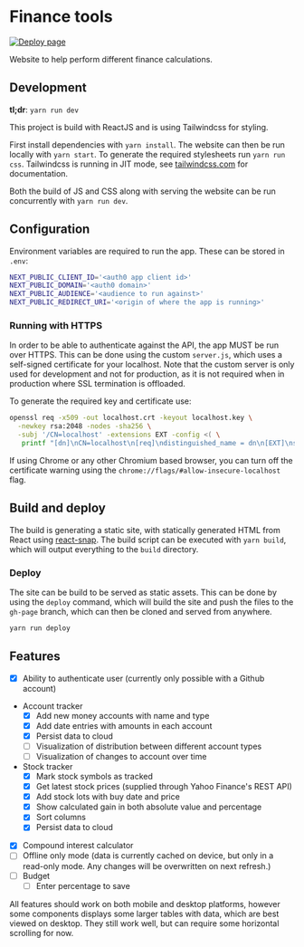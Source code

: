 # Finance tools

[![Deploy page](https://github.com/OliverFlecke/finance-tools/actions/workflows/main.yml/badge.svg)](https://github.com/OliverFlecke/finance-tools/actions/workflows/main.yml)

Website to help perform different finance calculations.

## Development

**tl;dr**: `yarn run dev`

This project is build with ReactJS and is using Tailwindcss for styling.

First install dependencies with `yarn install`.
The website can then be run locally with `yarn start`.
To generate the required stylesheets run `yarn run css`.
Tailwindcss is running in JIT mode, see [tailwindcss.com](https://tailwindcss.com/) for documentation.

Both the build of JS and CSS along with serving the website can be run concurrently with `yarn run dev`.

## Configuration

Environment variables are required to run the app. These can be stored in `.env`:

```sh
NEXT_PUBLIC_CLIENT_ID='<auth0 app client id>'
NEXT_PUBLIC_DOMAIN='<auth0 domain>'
NEXT_PUBLIC_AUDIENCE='<audience to run against>'
NEXT_PUBLIC_REDIRECT_URI='<origin of where the app is running>'
```

### Running with HTTPS

In order to be able to authenticate against the API, the app MUST be run over HTTPS.
This can be done using the custom `server.js`, which uses a self-signed certificate for your localhost.
Note that the custom server is only used for development and not for production, as it is not required when in production where SSL termination is offloaded.

To generate the required key and certificate use:

```sh
openssl req -x509 -out localhost.crt -keyout localhost.key \
  -newkey rsa:2048 -nodes -sha256 \
  -subj '/CN=localhost' -extensions EXT -config <( \
   printf "[dn]\nCN=localhost\n[req]\ndistinguished_name = dn\n[EXT]\nsubjectAltName=DNS:localhost\nkeyUsage=digitalSignature\nextendedKeyUsage=serverAuth")
```

If using Chrome or any other Chromium based browser, you can turn off the certificate warning using the `chrome://flags/#allow-insecure-localhost` flag.

## Build and deploy

The build is generating a static site, with statically generated HTML from React using [react-snap](https://www.npmjs.com/package/react-snap).
The build script can be executed with `yarn build`, which will output everything to the `build` directory.

### Deploy

The site can be build to be served as static assets.
This can be done by using the `deploy` command, which will build the site and push the files to the `gh-page` branch, which can then be cloned and served from anywhere.

```sh
yarn run deploy
```

## Features

- [x] Ability to authenticate user (currently only possible with a Github account)
- Account tracker
  - [x] Add new money accounts with name and type
  - [x] Add date entries with amounts in each account
  - [x] Persist data to cloud
  - [ ] Visualization of distribution between different account types
  - [ ] Visualization of changes to account over time
- Stock tracker
  - [x] Mark stock symbols as tracked
  - [x] Get latest stock prices (supplied through Yahoo Finance's REST API)
  - [x] Add stock lots with buy date and price
  - [x] Show calculated gain in both absolute value and percentage
  - [x] Sort columns
  - [x] Persist data to cloud
- [x] Compound interest calculator
- [ ] Offline only mode (data is currently cached on device, but only in a read-only mode. Any changes will be overwritten on next refresh.)
- [ ] Budget
  - [ ] Enter percentage to save

All features should work on both mobile and desktop platforms, however some components displays some larger tables with data, which are best viewed on desktop.
They still work well, but can require some horizontal scrolling for now.
